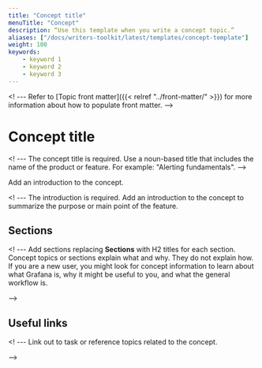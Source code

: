```yaml
---
title: "Concept title"
menuTitle: "Concept"
description: “Use this template when you write a concept topic.”
aliases: ["/docs/writers-toolkit/latest/templates/concept-template"]
weight: 100
keywords:
    - keyword 1
    - keyword 2
    - keyword 3
---
```

<! --- Refer to [Topic front matter]({{< relref "../front-matter/" >}}) for more information about how to populate front matter. -->

# Concept title
<!-- vale Grafana.Quotes = NO -->
<! --- The concept title is required. Use a noun-based title that includes the name of the product or feature. For example: "Alerting fundamentals". -->
<!-- vale Grafana.Quotes = YES -->

Add an introduction to the concept.

<! --- The introduction is required. Add an introduction to the concept to summarize the purpose or main point of the feature.

## Sections

<! --- Add sections replacing **Sections** with H2 titles for each section. Concept topics or sections explain what and why. They do not explain how. If you are a new user, you might look for concept information to learn about what Grafana is, why it might be useful to you, and what the general workflow is.

-->

## Useful links

<! --- Link out to task or reference topics related to the concept.

-->
